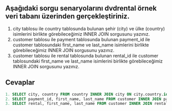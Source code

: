 ## Aşağıdaki sorgu senaryolarını dvdrental örnek veri tabanı üzerinden gerçekleştiriniz.

1. city tablosu ile country tablosunda bulunan şehir (city) ve ülke (country) isimlerini birlikte görebileceğimiz INNER JOIN sorgusunu yazınız.
2. customer tablosu ile payment tablosunda bulunan payment_id ile customer tablosundaki first_name ve last_name isimlerini birlikte görebileceğimiz INNER JOIN sorgusunu yazınız.
3. customer tablosu ile rental tablosunda bulunan rental_id ile customer tablosundaki first_name ve last_name isimlerini birlikte görebileceğimiz INNER JOIN sorgusunu yazınız.

## Cevaplar
```sql
1. SELECT city, country FROM country INNER JOIN city ON city.country.id = country.id;
2. SELECT payment_id, first_name, last_name FROM customer INNER JOIN payment ON payment.customer.id = customer.id;
3. SELECT rental, first_name, last_name FROM customer INNER JOIN rental ON rental.customer.id = customer.id;
```

